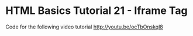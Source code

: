 HTML Basics Tutorial 21 - Iframe Tag
====================================

Code for the following video tutorial http://youtu.be/ocTbOnskql8
